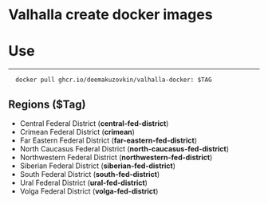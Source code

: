 # Valhalla create docker images

# Use

---
```shell
  docker pull ghcr.io/deemakuzovkin/valhalla-docker: $TAG
```

## Regions ($Tag)
* Central Federal District (**central-fed-district**)
* Crimean Federal District (**crimean**)
* Far Eastern Federal District (**far-eastern-fed-district**)
* North Caucasus Federal District (**north-caucasus-fed-district**)
* Northwestern Federal District (**northwestern-fed-district**)
* Siberian Federal District (**siberian-fed-district**)
* South Federal District (**south-fed-district**)
* Ural Federal District (**ural-fed-district**)
* Volga Federal District (**volga-fed-district**)
